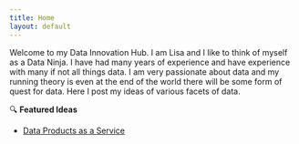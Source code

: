 ```yaml
---
title: Home
layout: default
---
```


Welcome to my Data Innovation Hub. I am Lisa and I like to think of myself as a Data Ninja. I have had many years of experience and have experience with many if not all things data. I am very passionate about data and my running theory is even at the end of the world there will be some form of quest for data. Here I post my ideas of various facets of data. 

🔍 **Featured Ideas**
- [Data Products as a Service](./dpaas.md)
